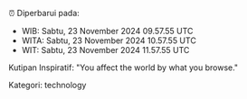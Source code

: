 ⏰ Diperbarui pada:
- WIB: Sabtu, 23 November 2024 09.57.55 UTC
- WITA: Sabtu, 23 November 2024 10.57.55 UTC
- WIT: Sabtu, 23 November 2024 11.57.55 UTC

Kutipan Inspiratif:
"You affect the world by what you browse."


Kategori: technology

